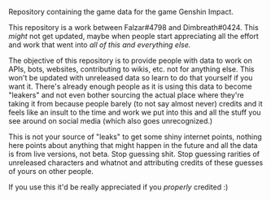 Repository containing the game data for the game Genshin Impact.

This repository is a work between Falzar#4798 and Dimbreath#0424. This *might* not get updated, maybe when people start appreciating all the effort and work that went into *all of this and everything else.*

The objective of this repository is to provide people with data to work on APIs, bots, websites, contributing to wikis, etc. not for anything else. This won't be updated with unreleased data so learn to do that yourself if you want it. There's already enough people as it is using this data to become "leakers" and not even bother sourcing the actual place where they're taking it from because people barely (to not say almost never) credits and it feels like an insult to the time and work we put into this and all the stuff you see around on social media (which also goes unrecognized.)

This is not your source of "leaks" to get some shiny internet points, nothing here points about anything that might happen in the future and all the data is from live versions, not beta. Stop guessing shit. Stop guessing rarities of unreleased characters and whatnot and attributing credits of these guesses of yours on other people.

If you use this it'd be really appreciated if you *properly* credited :)